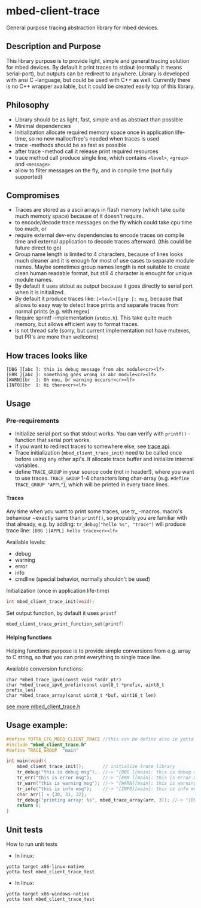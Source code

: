 # mbed-client-trace

General purpose tracing abstraction library for mbed devices.

## Description and Purpose

This library purpose is to provide light, simple and general tracing solution for mbed devices. By default it print traces to stdout (normally it means serial-port), but outputs can be redirect to anywhere. Library is developed with ansi C -language, but could be used with C++ as well. Currently there is no C++ wrapper available, but it could be created easily top of this library.

## Philosophy

* Library should be as light, fast, simple and as abstract than possible
* Minimal dependencies
* Initialization allocate required memory space once in application life-time, so no new malloc/free's needed when traces is used
* trace -methods should be as fast as possible
* after trace -method call it release print required resources
* trace method call produce single line, which contains `<level>`, `<group>` and `<message>`
* allow to filter messages on the fly, and in compile time (not fully supported)

## Compromises

* Traces are stored as a ascii arrays in flash memory (which take quite much memory space) because of it doesn't require..
 * to encode/decode trace messages on the fly which could take cpu time too much, or 
 * require external dev-env dependencies to encode traces on compile time and external application to decode traces afterward. (this could be future direct to go) 
* Group name length is limited to 4 characters, because of lines looks much cleaner and it is enough for most of use cases to separate module names. Maybe sometimes group names length is not suitable to create clean human readable format, but still 4 character is enought for unique module names.
* By default it uses stdout as output because it goes directly to serial port when it is initialized.
* By default it produce traces like: `[<levl>][grp ]: msg`, because that allows to easy way to detect trace prints and separate traces from normal prints (e.g. with regex)
* Require sprintf -implementation (`stdio.h`). This take quite much memory, but allows efficient way to format traces.
* is not thread safe (sorry, but current implementation not have mutexes, but PR's are more than wellcome)

## How traces looks like

```
[DBG ][abc ]: this is debug message from abc module<cr><lf>
[ERR ][abc ]: something goes wrong in abc module<cr><lf>
[WARN][br  ]: Oh nou, br warning occurs!<cr><lf>
[INFO][br  ]: Hi there<cr><lf>
```

## Usage

### Pre-requirements

* Initialize serial port so that stdout works. You can verify with `printf()` -function that serial port works.
 * if you want to redirect traces to somewhere else, see [trace api](https://github.com/ARMmbed/mbed-client-trace/blob/master/mbed-client-trace/mbed_client_trace.h#L170).
* Trace initialization (`mbed_client_trace_init`) need to be called once before using any other api's. It allocate trace buffer and initialize internal variables.
* define `TRACE_GROUP` in your source code (not in header!), where you want to use traces. `TRACE_GROUP` 1-4 characters long char-array (e.g. `#define TRACE_GROUP "APPL"`), which will be printed in every trace lines.

#### Traces

Any time when you want to print some traces, use tr_<level> -macros. macro's behaviour ~exactly same than `printf()`, so propably you are familiar with that already, e.g. by adding: `tr_debug("hello %s", "trace")` will produce trace line: `[DBG ][APPL] hello trace<cr><lf>` 

Available levels:
* debug
* warning
* error
* info
* cmdline (special behavior, normally shouldn't be used)

Initialization (once in application life-time)
```c
int mbed_client_trace_init(void);
```

Set output function, by default it uses `printf` 
```c
mbed_client_trace_print_function_set(printf)
```

#### Helping functions

Helping functions purpose is to provide simple conversions from e.g. array to C string, so that you can print everything to single trace line.

Available conversion functions:
```
char *mbed_trace_ipv6(const void *addr_ptr)
char *mbed_trace_ipv6_prefix(const uint8_t *prefix, uint8_t prefix_len)
char *mbed_trace_array(const uint8_t *buf, uint16_t len)
```

[see more mbed_client_trace.h](https://github.com/ARMmbed/mbed-client-trace/blob/master/mbed-client-trace/mbed_client_trace.h)


## Usage example:
```c++
#define YOTTA_CFG_MBED_CLIENT_TRACE //this can be define also in yotta configuration file: config.yml
#include "mbed_client_trace.h"
#define TRACE_GROUP  "main"

int main(void){
    mbed_client_trace_init();       // initialize trace library
    tr_debug("this is debug msg");  //-> "[DBG ][main]: this is debug msg"
    tr_err("this is error msg");    //-> "[ERR ][main]: this is error msg"
    tr_warn("this is warning msg"); //-> "[WARN][main]: this is warning msg"
    tr_info("this is info msg");    //-> "[INFO][main]: this is info msg"
    char arr[] = {30, 31, 32};
    tr_debug("printing array: %s", mbed_trace_array(arr, 3)); //-> "[DBG ][main]: printing array: 01:02:03"
    return 0;
}
```

## Unit tests

How to run unit tests

* In linux:
```
yotta target x86-linux-native
yotta test mbed_client_trace_test
```

* In linux:
```
yotta target x86-windows-native
yotta test mbed_client_trace_test
```

